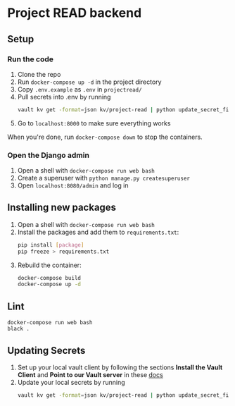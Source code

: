 # Project READ backend

## Setup

### Run the code

1. Clone the repo
2. Run `docker-compose up -d` in the project directory
3. Copy `.env.example` as `.env` in `projectread/`
4. Pull secrets into .env by running
    ```bash
    vault kv get -format=json kv/project-read | python update_secret_files.py
    ```
4. Go to `localhost:8000` to make sure everything works

When you're done, run `docker-compose down` to stop the containers.

### Open the Django admin

1. Open a shell with `docker-compose run web bash`
2. Create a superuser with `python manage.py createsuperuser`
3. Open `localhost:8080/admin` and log in

## Installing new packages

1. Open a shell with `docker-compose run web bash`
2. Install the packages and add them to `requirements.txt`:
    ```bash
    pip install [package]
    pip freeze > requirements.txt
    ```
3. Rebuild the container:
    ```bash
    docker-compose build
    docker-compose up -d
    ```

## Lint

```
docker-compose run web bash
black .
```

## Updating Secrets

1. Set up your local vault client by following the sections **Install the Vault Client** and **Point to our Vault server** in these [docs](https://www.notion.so/uwblueprintexecs/Secret-Management-2d5b59ef0987415e93ec951ce05bf03e#86337406f266493d990911901480f435)
3. Update your local secrets by running
    ```bash
    vault kv get -format=json kv/project-read | python update_secret_files.py
    ```